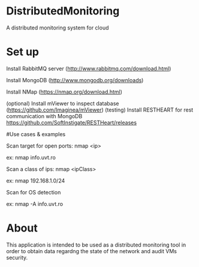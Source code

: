 # DistributedMonitoring
A distributed monitoring system for cloud

# Set up

Install RabbitMQ server (http://www.rabbitmq.com/download.html)

Install MongoDB (http://www.mongodb.org/downloads)

Install NMap (https://nmap.org/download.html)

(optional) Install mViewer to inspect database (https://github.com/Imaginea/mViewer)
(testing) Install RESTHEART for rest communication with MongoDB https://github.com/SoftInstigate/RESTHeart/releases

#Use cases & examples

Scan target for open ports: nmap \<ip\>

ex: nmap info.uvt.ro

Scan a class of ips: nmap \<ipClass\>

ex: nmap 192.168.1.0/24 

Scan for OS detection

ex: nmap -A info.uvt.ro

# About
This application is intended to be used as a distributed monitoring tool in order to obtain data regardng the state of the network and audit VMs security.
